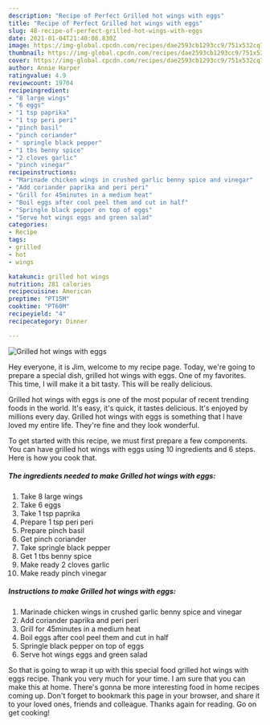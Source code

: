 ```yaml
---
description: "Recipe of Perfect Grilled hot wings with eggs"
title: "Recipe of Perfect Grilled hot wings with eggs"
slug: 48-recipe-of-perfect-grilled-hot-wings-with-eggs
date: 2021-01-04T21:40:08.830Z
image: https://img-global.cpcdn.com/recipes/dae2593cb1293cc9/751x532cq70/grilled-hot-wings-with-eggs-recipe-main-photo.jpg
thumbnail: https://img-global.cpcdn.com/recipes/dae2593cb1293cc9/751x532cq70/grilled-hot-wings-with-eggs-recipe-main-photo.jpg
cover: https://img-global.cpcdn.com/recipes/dae2593cb1293cc9/751x532cq70/grilled-hot-wings-with-eggs-recipe-main-photo.jpg
author: Annie Harper
ratingvalue: 4.9
reviewcount: 19704
recipeingredient:
- "8 large wings"
- "6 eggs"
- "1 tsp paprika"
- "1 tsp peri peri"
- "pinch basil"
- "pinch coriander"
- " springle black pepper"
- "1 tbs benny spice"
- "2 cloves garlic"
- "pinch vinegar"
recipeinstructions:
- "Marinade chicken wings in crushed garlic benny spice and vinegar"
- "Add coriander paprika and peri peri"
- "Grill for 45minutes in a medium heat"
- "Boil eggs after cool peel them and cut in half"
- "Springle black pepper on top of eggs"
- "Serve hot wings eggs and green salad"
categories:
- Recipe
tags:
- grilled
- hot
- wings

katakunci: grilled hot wings 
nutrition: 281 calories
recipecuisine: American
preptime: "PT15M"
cooktime: "PT60M"
recipeyield: "4"
recipecategory: Dinner

---
```



![Grilled hot wings with eggs](https://img-global.cpcdn.com/recipes/dae2593cb1293cc9/751x532cq70/grilled-hot-wings-with-eggs-recipe-main-photo.jpg)

Hey everyone, it is Jim, welcome to my recipe page. Today, we're going to prepare a special dish, grilled hot wings with eggs. One of my favorites. This time, I will make it a bit tasty. This will be really delicious.

Grilled hot wings with eggs is one of the most popular of recent trending foods in the world. It's easy, it's quick, it tastes delicious. It's enjoyed by millions every day. Grilled hot wings with eggs is something that I have loved my entire life. They're fine and they look wonderful.




To get started with this recipe, we must first prepare a few components. You can have grilled hot wings with eggs using 10 ingredients and 6 steps. Here is how you cook that.

<!--inarticleads1-->

##### The ingredients needed to make Grilled hot wings with eggs:

1. Take 8 large wings
1. Take 6 eggs
1. Take 1 tsp paprika
1. Prepare 1 tsp peri peri
1. Prepare pinch basil
1. Get pinch coriander
1. Take  springle black pepper
1. Get 1 tbs benny spice
1. Make ready 2 cloves garlic
1. Make ready pinch vinegar




<!--inarticleads2-->

##### Instructions to make Grilled hot wings with eggs:

1. Marinade chicken wings in crushed garlic benny spice and vinegar
1. Add coriander paprika and peri peri
1. Grill for 45minutes in a medium heat
1. Boil eggs after cool peel them and cut in half
1. Springle black pepper on top of eggs
1. Serve hot wings eggs and green salad




So that is going to wrap it up with this special food grilled hot wings with eggs recipe. Thank you very much for your time. I am sure that you can make this at home. There's gonna be more interesting food in home recipes coming up. Don't forget to bookmark this page in your browser, and share it to your loved ones, friends and colleague. Thanks again for reading. Go on get cooking!

